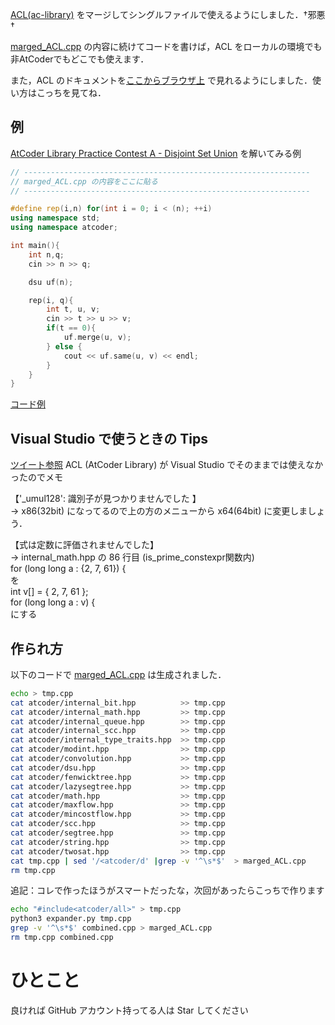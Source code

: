 
[ACL(ac-library)](https://atcoder.jp/posts/517) をマージしてシングルファイルで使えるようにしました．†邪悪†  
  
[marged_ACL.cpp](./marged_ACL.cpp) の内容に続けてコードを書けば，ACL をローカルの環境でも非AtCoderでもどこでも使えます．  

また，ACL のドキュメントを[ここからブラウザ上](https://tumoiyorozu.github.io/single-file-ac-library/document_ja/) で見れるようにしました．使い方はこっちを見てね．

## 例
[AtCoder Library Practice Contest  A - Disjoint Set Union](https://atcoder.jp/contests/practice2/tasks/practice2_a) を解いてみる例

```cpp
// ----------------------------------------------------------------
// marged_ACL.cpp の内容をここに貼る
// ----------------------------------------------------------------

#define rep(i,n) for(int i = 0; i < (n); ++i)
using namespace std;
using namespace atcoder;

int main(){
    int n,q;
    cin >> n >> q;

    dsu uf(n);

    rep(i, q){
        int t, u, v;
        cin >> t >> u >> v;
        if(t == 0){
            uf.merge(u, v);
        } else {
            cout << uf.same(u, v) << endl;
        }
    }
}
```
[コード例](https://atcoder.jp/contests/practice2/submissions/16566759)

## Visual Studio で使うときの Tips
[ツイート参照](https://twitter.com/TumoiYorozu/status/1303198376507269120)
ACL (AtCoder Library) が Visual Studio でそのままでは使えなかったのでメモ  
  
【'_umul128': 識別子が見つかりませんでした 】  
→ x86(32bit) になってるので上の方のメニューから x64(64bit) に変更しましょう．  
  
【式は定数に評価されませんでした】  
→ internal_math.hpp の 86 行目 (is_prime_constexpr関数内)  
    for (long long a : {2, 7, 61}) {  
を  
    int v[] = { 2, 7, 61 };  
    for (long long a : v) {  
にする  


## 作られ方
以下のコードで [marged_ACL.cpp](./marged_ACL.cpp) は生成されました．

```bash
echo > tmp.cpp
cat atcoder/internal_bit.hpp          >> tmp.cpp
cat atcoder/internal_math.hpp         >> tmp.cpp
cat atcoder/internal_queue.hpp        >> tmp.cpp
cat atcoder/internal_scc.hpp          >> tmp.cpp
cat atcoder/internal_type_traits.hpp  >> tmp.cpp
cat atcoder/modint.hpp                >> tmp.cpp
cat atcoder/convolution.hpp           >> tmp.cpp
cat atcoder/dsu.hpp                   >> tmp.cpp
cat atcoder/fenwicktree.hpp           >> tmp.cpp
cat atcoder/lazysegtree.hpp           >> tmp.cpp
cat atcoder/math.hpp                  >> tmp.cpp
cat atcoder/maxflow.hpp               >> tmp.cpp
cat atcoder/mincostflow.hpp           >> tmp.cpp
cat atcoder/scc.hpp                   >> tmp.cpp
cat atcoder/segtree.hpp               >> tmp.cpp
cat atcoder/string.hpp                >> tmp.cpp
cat atcoder/twosat.hpp                >> tmp.cpp
cat tmp.cpp | sed '/<atcoder/d' |grep -v '^\s*$'  > marged_ACL.cpp
rm tmp.cpp
```


追記：コレで作ったほうがスマートだったな，次回があったらこっちで作ります
```bash
echo "#include<atcoder/all>" > tmp.cpp
python3 expander.py tmp.cpp
grep -v '^\s*$' combined.cpp > marged_ACL.cpp
rm tmp.cpp combined.cpp
```

# ひとこと
良ければ GitHub アカウント持ってる人は Star してください

